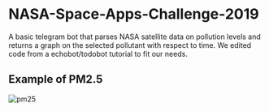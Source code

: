 # NASA-Space-Apps-Challenge-2019
A basic telegram bot that parses NASA satellite data on pollution levels and returns a graph on the selected pollutant with respect to time. We edited code from a echobot/todobot tutorial to fit our needs.

## Example of PM2.5 
![pm25](https://user-images.githubusercontent.com/43946966/84022355-ae34e480-a9b8-11ea-883e-b3fbc9cd4163.png)
